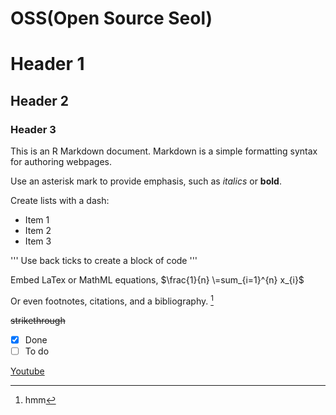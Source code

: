 # OSS(Open Source Seol)

# Header 1

## Header 2

### Header 3

This is an R Markdown document. Markdown is a simple formatting syntax for authoring webpages.

Use an asterisk mark to provide emphasis, such as *italics* or **bold**.

Create lists with a dash:

- Item 1
- Item 2
- Item 3

'''
Use back ticks to
create a block of code
'''

Embed LaTex or MathML equations,
$\frac{1}{n} \=sum_{i=1}^{n} x_{i}$

Or even footnotes, citations, and a bibliography. [^1]

[^1]: hmm

~~strikethrough~~

- [x] Done
- [ ] To do

[Youtube](www.youtube.com)
